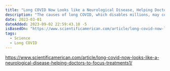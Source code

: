 ```yaml
---
title: "Long COVID Now Looks like a Neurological Disease, Helping Doctors to Focus Treatments"
description: "The causes of long COVID, which disables millions, may come together in the brain and nervous system."
date: 2023-03-01
dateAdded: 2023-09-02 22:59:43.10 -5
isBasedOn: "https://www.scientificamerican.com/article/long-covid-now-looks-like-a-neurological-disease-helping-doctors-to-focus-treatments1/"
tags:
  - Science
  - Long COVID
---
```


https://www.scientificamerican.com/article/long-covid-now-looks-like-a-neurological-disease-helping-doctors-to-focus-treatments1/
